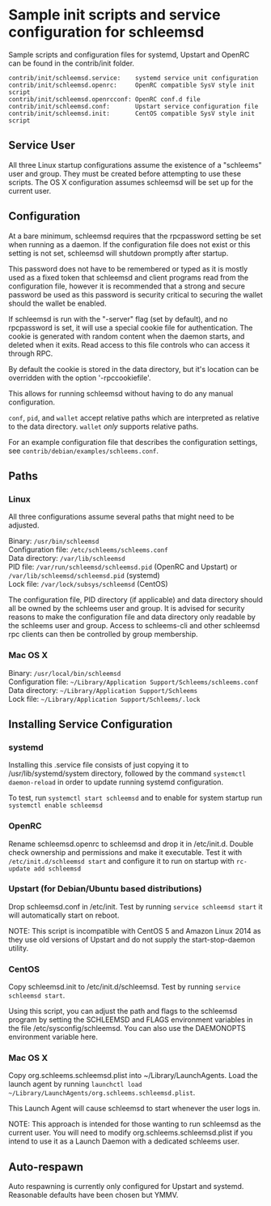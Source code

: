Sample init scripts and service configuration for schleemsd
==========================================================

Sample scripts and configuration files for systemd, Upstart and OpenRC
can be found in the contrib/init folder.

    contrib/init/schleemsd.service:    systemd service unit configuration
    contrib/init/schleemsd.openrc:     OpenRC compatible SysV style init script
    contrib/init/schleemsd.openrcconf: OpenRC conf.d file
    contrib/init/schleemsd.conf:       Upstart service configuration file
    contrib/init/schleemsd.init:       CentOS compatible SysV style init script

Service User
---------------------------------

All three Linux startup configurations assume the existence of a "schleems" user
and group.  They must be created before attempting to use these scripts.
The OS X configuration assumes schleemsd will be set up for the current user.

Configuration
---------------------------------

At a bare minimum, schleemsd requires that the rpcpassword setting be set
when running as a daemon.  If the configuration file does not exist or this
setting is not set, schleemsd will shutdown promptly after startup.

This password does not have to be remembered or typed as it is mostly used
as a fixed token that schleemsd and client programs read from the configuration
file, however it is recommended that a strong and secure password be used
as this password is security critical to securing the wallet should the
wallet be enabled.

If schleemsd is run with the "-server" flag (set by default), and no rpcpassword is set,
it will use a special cookie file for authentication. The cookie is generated with random
content when the daemon starts, and deleted when it exits. Read access to this file
controls who can access it through RPC.

By default the cookie is stored in the data directory, but it's location can be overridden
with the option '-rpccookiefile'.

This allows for running schleemsd without having to do any manual configuration.

`conf`, `pid`, and `wallet` accept relative paths which are interpreted as
relative to the data directory. `wallet` *only* supports relative paths.

For an example configuration file that describes the configuration settings,
see `contrib/debian/examples/schleems.conf`.

Paths
---------------------------------

### Linux

All three configurations assume several paths that might need to be adjusted.

Binary:              `/usr/bin/schleemsd`  
Configuration file:  `/etc/schleems/schleems.conf`  
Data directory:      `/var/lib/schleemsd`  
PID file:            `/var/run/schleemsd/schleemsd.pid` (OpenRC and Upstart) or `/var/lib/schleemsd/schleemsd.pid` (systemd)  
Lock file:           `/var/lock/subsys/schleemsd` (CentOS)  

The configuration file, PID directory (if applicable) and data directory
should all be owned by the schleems user and group.  It is advised for security
reasons to make the configuration file and data directory only readable by the
schleems user and group.  Access to schleems-cli and other schleemsd rpc clients
can then be controlled by group membership.

### Mac OS X

Binary:              `/usr/local/bin/schleemsd`  
Configuration file:  `~/Library/Application Support/Schleems/schleems.conf`  
Data directory:      `~/Library/Application Support/Schleems`  
Lock file:           `~/Library/Application Support/Schleems/.lock`  

Installing Service Configuration
-----------------------------------

### systemd

Installing this .service file consists of just copying it to
/usr/lib/systemd/system directory, followed by the command
`systemctl daemon-reload` in order to update running systemd configuration.

To test, run `systemctl start schleemsd` and to enable for system startup run
`systemctl enable schleemsd`

### OpenRC

Rename schleemsd.openrc to schleemsd and drop it in /etc/init.d.  Double
check ownership and permissions and make it executable.  Test it with
`/etc/init.d/schleemsd start` and configure it to run on startup with
`rc-update add schleemsd`

### Upstart (for Debian/Ubuntu based distributions)

Drop schleemsd.conf in /etc/init.  Test by running `service schleemsd start`
it will automatically start on reboot.

NOTE: This script is incompatible with CentOS 5 and Amazon Linux 2014 as they
use old versions of Upstart and do not supply the start-stop-daemon utility.

### CentOS

Copy schleemsd.init to /etc/init.d/schleemsd. Test by running `service schleemsd start`.

Using this script, you can adjust the path and flags to the schleemsd program by
setting the SCHLEEMSD and FLAGS environment variables in the file
/etc/sysconfig/schleemsd. You can also use the DAEMONOPTS environment variable here.

### Mac OS X

Copy org.schleems.schleemsd.plist into ~/Library/LaunchAgents. Load the launch agent by
running `launchctl load ~/Library/LaunchAgents/org.schleems.schleemsd.plist`.

This Launch Agent will cause schleemsd to start whenever the user logs in.

NOTE: This approach is intended for those wanting to run schleemsd as the current user.
You will need to modify org.schleems.schleemsd.plist if you intend to use it as a
Launch Daemon with a dedicated schleems user.

Auto-respawn
-----------------------------------

Auto respawning is currently only configured for Upstart and systemd.
Reasonable defaults have been chosen but YMMV.
